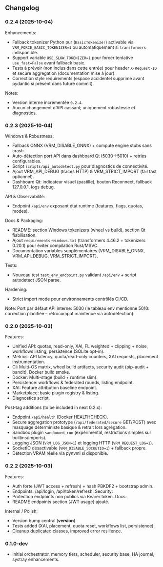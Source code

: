 ## Changelog

### 0.2.4 (2025-10-04)
Enhancements:
- Fallback tokenizer Python pur (`BasicTokenizer`) activable via `VRM_FORCE_BASIC_TOKENIZER=1` ou automatiquement si `transformers` indisponible.
- Support variable `USE_SLOW_TOKENIZER=1` pour forcer tentative `use_fast=False` avant fallback basic.
- Tests à prévoir (non inclus dans cette entrée) pour header `X-Request-ID` et secure aggregation (documentation mise à jour).
- Correction style requirements (espace accidentel supprimé avant pydantic si présent dans future commit).

Notes:
- Version interne incrémentée `0.2.4`.
- Aucun changement d'API cassant; uniquement robustesse et diagnostics.

### 0.2.3 (2025-10-04)
Windows & Robustness:
- Fallback ONNX (VRM_DISABLE_ONNX) + compute engine stubs sans crash.
- Auto-détection port API dans dashboard Qt (5030→5010) + retries configurables.
- Script `scripts/api_autodetect.py` pour diagnostics de connectivité.
- Ajout VRM_API_DEBUG (traces HTTP) & VRM_STRICT_IMPORT (fail fast optionnel).
- Dashboard Qt: indicateur visuel (pastille), bouton Reconnect, fallback 127.0.0.1, logs debug.

API & Observabilité:
- Endpoint `/api/env` exposant état runtime (features, flags, quotas, modes).

Docs & Packaging:
- README: section Windows tokenizers (wheel vs build), section Qt fiabilisation.
- Ajout `requirements-windows.txt` (transformers 4.46.2 + tokenizers 0.20.1) pour éviter compilation Rust/MSVC.
- Documentation variables supplémentaires (VRM_DISABLE_ONNX, VRM_API_DEBUG, VRM_STRICT_IMPORT).

Tests:
- Nouveau test `test_env_endpoint.py` validant `/api/env` + script autodetect JSON parse.

Hardening:
- Strict import mode pour environnements contrôlés CI/CD.

Note:
Port par défaut API interne: 5030 (le tableau env mentionne 5010: correction planifiée – rétrocompat maintenue via autodétection).

### 0.2.0 (2025-10-03)
Features:
- Unified API: quotas, read-only, XAI, FL weighted + clipping + noise, workflows listing, persistence (SQLite opt-in).
- Metrics: API latency, quota/read-only counters, XAI requests, placement instrumentation.
- CI: Multi-OS matrix, wheel build artifacts, security audit (pip-audit + bandit), Docker build smoke.
- Docker: Multi-stage (build + runtime slim).
- Persistence: workflows & federated rounds, listing endpoint.
- XAI: Feature attribution baseline endpoint.
- Marketplace: basic plugin registry & listing.
- Diagnostics script.

Post‑tag additions (to be included in next 0.2.x):
- Endpoint `/api/health` (Docker HEALTHCHECK).
- Secure aggregation prototype (`/api/federated/secure` GET/POST) avec masquage déterministe basique & retrait lors agrégation.
- Sandbox plugin `sandboxed_run` (expérimental, restrictions simples sur builtins/imports).
- Logging JSON (`VRM_LOG_JSON=1`) et logging HTTP (`VRM_REQUEST_LOG=1`).
- SocketIO désactivable (`VRM_DISABLE_SOCKETIO=1`) + fallback propre.
- Détection VRAM réelle via pynvml si disponible.

### 0.2.2 (2025-10-03)
Features:
- Auth forte (JWT access + refresh) + hash PBKDF2 + bootstrap admin.
- Endpoints: /api/login, /api/token/refresh.
Security:
- Protection endpoints non publics via Bearer token.
Docs:
- README endpoints section (JWT usage) ajouté.

Internal / Polish:
- Version bump central (__version__).
- Tests added (XAI, placement, quota reset, workflows list, persistence).
- Cleanup duplicated classes, improved error resilience.

### 0.1.0-dev
- Initial orchestrator, memory tiers, scheduler, security base, HA journal, systray enhancements.
